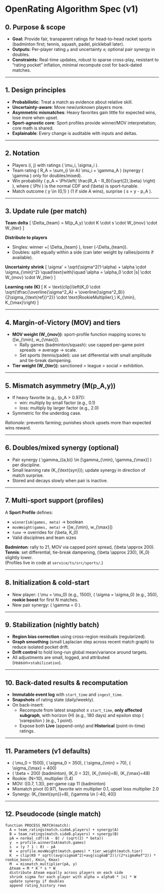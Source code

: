 # OpenRating Algorithm Spec (v1)

## 0. Purpose & scope
- **Goal:** Provide fair, transparent ratings for head-to-head racket sports (badminton first; tennis, squash, padel, pickleball later).
- **Outputs:** Per-player rating `μ` and uncertainty `σ`; optional pair synergy in doubles.
- **Constraints:** Real-time updates, robust to sparse cross-play, resistant to “rating pocket” inflation, minimal recompute cost for back-dated matches.

---

## 1. Design principles
- **Probabilistic**: Treat a match as evidence about relative skill.
- **Uncertainty-aware**: Move new/unknown players more.
- **Asymmetric mismatches**: Heavy favorites gain little for expected wins, lose more when upset.
- **Sport-agnostic core**: Sport profiles provide winner/MOV interpretation; core math is shared.
- **Explainable**: Every change is auditable with inputs and deltas.

---

## 2. Notation
- Players \(i, j\) with ratings \( \mu_i, \sigma_i \).
- Team rating \( R_A = \sum_{i \in A} \mu_i + \gamma_A \) (synergy \( \gamma \) only for doubles/mixed).
- Win probability \( p_A = \Phi\left( \frac{R_A - R_B}{\sqrt{2}\,\beta} \right) \), where \( \Phi \) is the normal CDF and \(\beta\) is sport-tunable.
- Match outcome \( y \in \{0,1\} \) (1 if side A wins), surprise \( s = y - p_A \).

---

## 3. Update rule (per match)
**Team delta**
\[
\Delta_{team} = M(p_A,y) \cdot K \cdot s \cdot W_{mov} \cdot W_{tier}
\]

**Distribute to players**
- Singles: winner +\( \Delta_{team} \), loser \(-\Delta_{team}\).
- Doubles: split equally within a side (can later weight by rallies/points if available).

**Uncertainty shrink**
\[
\sigma' = \sqrt{\sigma^2(1-\alpha) + \alpha \cdot \sigma_{\min}^2}
\quad\text{with}\quad \alpha = \alpha_0 \cdot |s| \cdot W_{mov} \cdot W_{tier}
\]

**Learning rate \(K\)**
\[
K = \text{clip}\left(K_0 \cdot \sqrt{\tfrac{\overline{\sigma^2_A} + \overline{\sigma^2_B}}{2\sigma_{\text{ref}}^2}} \cdot \text{RookieMultiplier},\ K_{\min}, K_{\max}\right)
\]

---

## 4. Margin-of-Victory (MOV) and tiers
- **MOV weight \(W_{mov}\)**: sport-profile function mapping scores to \([w_{\min}, w_{\max}]\).  
  - Rally games (badminton/squash): use capped per-game point spreads → average → scale.
  - Set sports (tennis/padel): use set differential with small amplitude and tie-break dampening.
- **Tier weight \(W_{tier}\)**: sanctioned > league > social > exhibition.

---

## 5. Mismatch asymmetry \(M(p_A,y)\)
- If heavy favorite (e.g., \(p_A > 0.97\)):  
  - win: multiply by small factor (e.g., 0.1)  
  - loss: multiply by larger factor (e.g., 2.0)
- Symmetric for the underdog case.

*Rationale:* prevents farming; punishes shock upsets more than expected wins reward.

---

## 6. Doubles/mixed synergy (optional)
- Pair synergy \( \gamma_{(a,b)} \in [\gamma_{\min}, \gamma_{\max}] \) per discipline.
- Small learning rate \(K_{\text{syn}}\); update synergy in direction of match surprise.
- Stored and decays slowly when pair is inactive.

---

## 7. Multi-sport support (profiles)
A **Sport Profile** defines:
- `winnerIsA(games, meta)` → boolean  
- `movWeight(games, meta)` → \([w_{\min}, w_{\max}]\)  
- `tune` → overrides for \(\beta, K_0\)  
- Valid disciplines and team sizes

**Badminton**: rally to 21, MOV via capped point spread, \(\beta \approx 200\).  
**Tennis**: set differential, tie-break dampening, \(\beta \approx 230\), \(K_0\) slightly lower.  
(Profiles live in code at `service/ts/src/sports/`.)

---

## 8. Initialization & cold-start
- New player: \( \mu = \mu_0\) (e.g., 1500), \( \sigma = \sigma_0\) (e.g., 350), **rookie boost** for first N matches.
- New pair synergy: \( \gamma = 0 \).

---

## 9. Stabilization (nightly batch)
- **Region bias correction** using cross-region residuals (regularized).
- **Graph smoothing** (small Laplacian step across recent match graph) to reduce isolated pocket drift.
- **Drift control** to hold long-run global mean/variance around targets.
- All adjustments are small, logged, and attributed (reason=`stabilization`).

---

## 10. Back-dated results & recomputation
- **Immutable event log** with `start_time` and `ingest_time`.
- **Snapshots** of rating state (daily/weekly).
- On back-insert:
  - Recompute from latest snapshot ≤ `start_time`, **only affected subgraph**, with horizon \(H\) (e.g., 180 days) and epsilon stop \( \varepsilon \) (e.g., 1 point).
  - Expose both **Live** (append-only) and **Historical** (point-in-time) ratings.

---

## 11. Parameters (v1 defaults)
- \( \mu_0 = 1500\), \( \sigma_0 = 350\), \( \sigma_{\min} = 70\), \( \sigma_{\max} = 400\)  
- \( \beta = 200\) (badminton), \(K_0 = 32\), \(K_{\min}=8\), \(K_{\max}=48\)  
- Rookie: \(N=10\), multiplier \(1.4\)  
- MOV: \([0.7, 1.3]\), per-game cap 11 (badminton)  
- Mismatch pivot \(0.97\), favorite win multiplier 0.1, upset loss multiplier 2.0  
- Synergy: \(K_{\text{syn}}=8\), \(\gamma \in [-40, 40]\)

---

## 12. Pseudocode (single match)

```pseudo
function PROCESS_MATCH(match):
  A = team_ratings(match.sideA.players) + synergy(A)
  B = team_ratings(match.sideB.players) + synergy(B)
  pA = normal_cdf((A - B) / (sqrt(2) * beta))
  y  = profile.winnerIsA(match.games)
  s  = (y ? 1 : 0) - pA
  W  = profile.movWeight(match.games) * tier_weight(match.tier)
  K  = clip(K0 * sqrt((avg(sigmaA^2)+avg(sigmaB^2))/(2*sigmaRef^2)) * rookie_boost, Kmin, Kmax)
  M  = mismatch_multiplier(pA, y)
  Δteam = M * K * s * W
  distribute Δteam equally across players on each side
  shrink sigma for each player with alpha = alpha0 * |s| * W
  update synergy if doubles
  append rating_history rows
